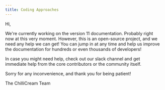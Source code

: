 ```yaml
---
title: Coding Approaches
---
```


Hi,

We're currently working on the version 11 documentation. Probably right now at this very moment. However, this is an open-source project, and we need any help we can get! You can jump in at any time and help us improve the documentation for hundreds or even thousands of developers!

In case you might need help, check out our slack channel and get immediate help from the core contributors or the community itself.

Sorry for any inconvenience, and thank you for being patient!

The ChilliCream Team

